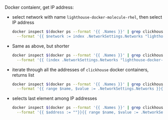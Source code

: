 Docker contaienr, get IP address:
* select network with name `lighthouse-docker-molecule-rhel`, then select IP address
  ```bash
  docker inspect $(docker ps --format '{{ .Names }}' | grep clickhouse) \
    --format '{{ $network := index .NetworkSettings.Networks "lighthouse-docker-molecule-rhel" }}{{ $network.IPAddress }}'
  ```
* Same as above, but shorter
  ```bash
  docker inspect $(docker ps --format '{{ .Names }}' | grep clickhouse) \
    --format '{{ (index .NetworkSettings.Networks "lighthouse-docker-molecule-rhel").IPAddress }}'
  ```

* iterate through all the addresses of `clickhouse` docker containers, returns list
  ```bash
  docker inspect $(docker ps --format '{{ .Names }}' | grep clickhouse) \
    --format '{{ range $name, $value := .NetworkSettings.Networks }}{{ $value.IPAddress }}{{ end }}'
  ```

* selects last element among IP addresses
  ```bash
  docker inspect $(docker ps --format '{{ .Names }}' | grep clickhouse) \
    --format '{{ $address := ""}}{{ range $name, $value := .NetworkSettings.Networks }}{{ $address = $value.IPAddress }}{{ end }}{{ $address }}'
  ```
